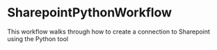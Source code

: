 # SharepointPythonWorkflow
This workflow walks through how to create a connection to Sharepoint using the Python tool
